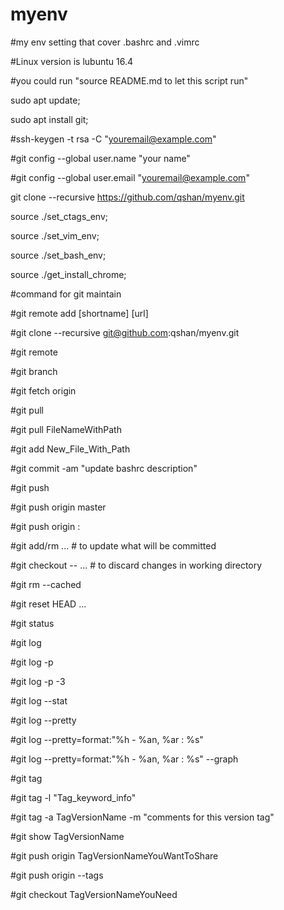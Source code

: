# myenv
#my env setting that cover .bashrc and .vimrc

#Linux version is lubuntu 16.4

#you could run "source README.md to let this script run"

sudo apt update;

sudo apt install git;

#ssh-keygen -t rsa -C "youremail@example.com"

#git config --global user.name "your name"

#git config --global user.email "youremail@example.com"

git clone --recursive https://github.com/qshan/myenv.git

source ./set_ctags_env;

source ./set_vim_env;

source ./set_bash_env;

source ./get_install_chrome;

#command for git maintain

#git remote add [shortname] [url]

#git clone --recursive git@github.com:qshan/myenv.git

#git remote

#git branch

#git fetch origin

#git pull

#git pull FileNameWithPath

#git add New_File_With_Path

#git commit -am "update bashrc description"

#git push

#git push origin master

#git push origin :

#git add/rm <file>... # to update what will be committed

#git checkout -- <file>... # to discard changes in working directory

#git rm --cached <file>

#git reset HEAD <file>...

#git status

#git log

#git log -p

#git log -p -3

#git log --stat

#git log --pretty

#git log --pretty=format:"%h - %an, %ar : %s"

#git log --pretty=format:"%h - %an, %ar : %s" --graph

#git tag

#git tag -l "Tag_keyword_info"

#git tag -a TagVersionName -m "comments for this version tag"

#git show TagVersionName

#git push origin TagVersionNameYouWantToShare

#git push origin --tags

#git checkout TagVersionNameYouNeed